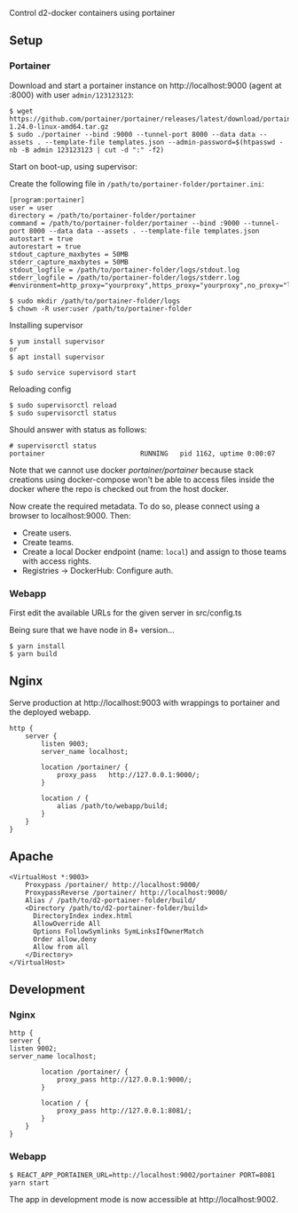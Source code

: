 Control d2-docker containers using portainer

## Setup

### Portainer

Download and start a portainer instance on http://localhost:9000 (agent at :8000) with user `admin/123123123`:

```
$ wget https://github.com/portainer/portainer/releases/latest/download/portainer-1.24.0-linux-amd64.tar.gz
$ sudo ./portainer --bind :9000 --tunnel-port 8000 --data data --assets . --template-file templates.json --admin-password=$(htpasswd -nb -B admin 123123123 | cut -d ":" -f2)
```

Start on boot-up, using supervisor:

Create the following file in `/path/to/portainer-folder/portainer.ini`:

```
[program:portainer]
user = user
directory = /path/to/portainer-folder/portainer
command = /path/to/portainer-folder/portainer --bind :9000 --tunnel-port 8000 --data data --assets . --template-file templates.json
autostart = true
autorestart = true
stdout_capture_maxbytes = 50MB
stderr_capture_maxbytes = 50MB
stdout_logfile = /path/to/portainer-folder/logs/stdout.log
stderr_logfile = /path/to/portainer-folder/logs/stderr.log
#environment=http_proxy="yourproxy",https_proxy="yourproxy",no_proxy="localhost,127.0.0.1"
```

```
$ sudo mkdir /path/to/portainer-folder/logs
$ chown -R user:user /path/to/portainer-folder
```

Installing supervisor
```
$ yum install supervisor
or
$ apt install supervisor

$ sudo service supervisord start
```

Reloading config
```
$ sudo supervisorctl reload
$ sudo supervisorctl status
```

Should answer with status as follows:
```
# supervisorctl status
portainer                        RUNNING   pid 1162, uptime 0:00:07
```

Note that we cannot use docker _portainer/portainer_ because stack creations using docker-compose won't be able to access files inside the docker where the repo is checked out from the host docker.

Now create the required metadata. To do so, please connect using a browser to localhost:9000. Then:
-   Create users.
-   Create teams.
-   Create a local Docker endpoint (name: `local`) and assign to those teams with access rights.
-   Registries -> DockerHub: Configure auth.

### Webapp

First edit the available URLs for the given server in 
src/config.ts


Being sure that we have node in 8+ version...
```
$ yarn install
$ yarn build
```

## Nginx

Serve production at http://localhost:9003 with wrappings to portainer and the deployed webapp.

```
http {
    server {
        listen 9003;
        server_name localhost;

        location /portainer/ {
            proxy_pass   http://127.0.0.1:9000/;
        }

        location / {
            alias /path/to/webapp/build;
        }
    }
}
```

## Apache

```
<VirtualHost *:9003>
    Proxypass /portainer/ http://localhost:9000/
    ProxypassReverse /portainer/ http://localhost:9000/
    Alias / /path/to/d2-portainer-folder/build/
    <Directory /path/to/d2-portainer-folder/build>
      DirectoryIndex index.html
      AllowOverride All
      Options FollowSymlinks SymLinksIfOwnerMatch
      Order allow,deny
      Allow from all
    </Directory>
</VirtualHost>
```

## Development

### Nginx

```
http {
server {
listen 9002;
server_name localhost;

        location /portainer/ {
            proxy_pass http://127.0.0.1:9000/;
        }

        location / {
            proxy_pass http://127.0.0.1:8081/;
        }
    }
}
```

### Webapp

```
$ REACT_APP_PORTAINER_URL=http://localhost:9002/portainer PORT=8081 yarn start
```

The app in development mode is now accessible at http://localhost:9002.
